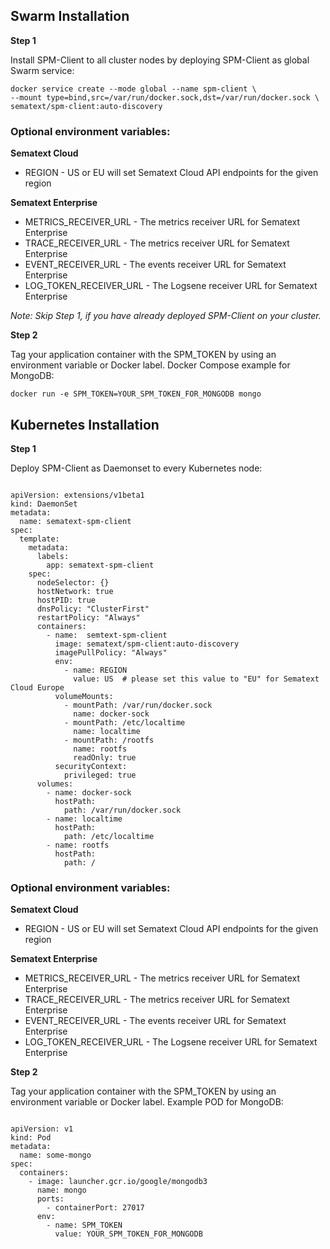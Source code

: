 
## Swarm Installation 

__Step 1__

Install SPM-Client to all cluster nodes by deploying SPM-Client as global Swarm service:

```
docker service create --mode global --name spm-client \
--mount type=bind,src=/var/run/docker.sock,dst=/var/run/docker.sock \
sematext/spm-client:auto-discovery
```

### Optional environment variables: 

__Sematext Cloud__ 

- REGION - US or EU will set Sematext Cloud API endpoints for the given region

__Sematext Enterprise__ 

- METRICS_RECEIVER_URL - The metrics receiver URL for Sematext Enterprise
- TRACE_RECEIVER_URL - The metrics receiver URL for Sematext Enterprise
- EVENT_RECEIVER_URL - The events receiver URL for Sematext Enterprise
- LOG_TOKEN_RECEIVER_URL - The Logsene receiver URL for Sematext Enterprise


*Note: Skip Step 1, if you have already deployed SPM-Client on your cluster.*

__Step 2__

Tag your application container with the SPM_TOKEN by using an environment variable or Docker label. Docker Compose example for MongoDB:  

```
docker run -e SPM_TOKEN=YOUR_SPM_TOKEN_FOR_MONGODB mongo
```

## Kubernetes Installation

__Step 1__

Deploy SPM-Client as Daemonset to every Kubernetes node:

```

apiVersion: extensions/v1beta1
kind: DaemonSet
metadata:
  name: sematext-spm-client
spec:
  template:
    metadata:
      labels:
        app: sematext-spm-client
    spec:
      nodeSelector: {}
      hostNetwork: true
      hostPID: true
      dnsPolicy: "ClusterFirst"
      restartPolicy: "Always"
      containers:
        - name:  semtext-spm-client
          image: sematext/spm-client:auto-discovery
          imagePullPolicy: "Always"
          env:
            - name: REGION
              value: US  # please set this value to "EU" for Sematext Cloud Europe
          volumeMounts:
            - mountPath: /var/run/docker.sock
              name: docker-sock
            - mountPath: /etc/localtime
              name: localtime
            - mountPath: /rootfs
              name: rootfs
              readOnly: true
          securityContext:
            privileged: true
      volumes:
        - name: docker-sock
          hostPath:
            path: /var/run/docker.sock
        - name: localtime
          hostPath:
            path: /etc/localtime
        - name: rootfs
          hostPath:
            path: /

```

### Optional environment variables: 

__Sematext Cloud__ 

- REGION - US or EU will set Sematext Cloud API endpoints for the given region

__Sematext Enterprise__ 

- METRICS_RECEIVER_URL - The metrics receiver URL for Sematext Enterprise
- TRACE_RECEIVER_URL - The metrics receiver URL for Sematext Enterprise
- EVENT_RECEIVER_URL - The events receiver URL for Sematext Enterprise
- LOG_TOKEN_RECEIVER_URL - The Logsene receiver URL for Sematext Enterprise


__Step 2__

Tag your application container with the SPM_TOKEN by using an environment variable or Docker label. Example POD for MongoDB: 

```

apiVersion: v1
kind: Pod
metadata:
  name: some-mongo
spec:
  containers:
    - image: launcher.gcr.io/google/mongodb3
      name: mongo
      ports:
        - containerPort: 27017
      env:
        - name: SPM_TOKEN
          value: YOUR_SPM_TOKEN_FOR_MONGODB

```










